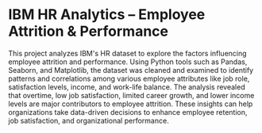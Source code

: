 # IBM HR Analytics – Employee Attrition & Performance

This project analyzes IBM's HR dataset to explore the factors influencing employee attrition and performance. Using Python tools such as Pandas, Seaborn, and Matplotlib, the dataset was cleaned and examined to identify patterns and correlations among various employee attributes like job role, satisfaction levels, income, and work-life balance. The analysis revealed that overtime, low job satisfaction, limited career growth, and lower income levels are major contributors to employee attrition. These insights can help organizations take data-driven decisions to enhance employee retention, job satisfaction, and organizational performance.
